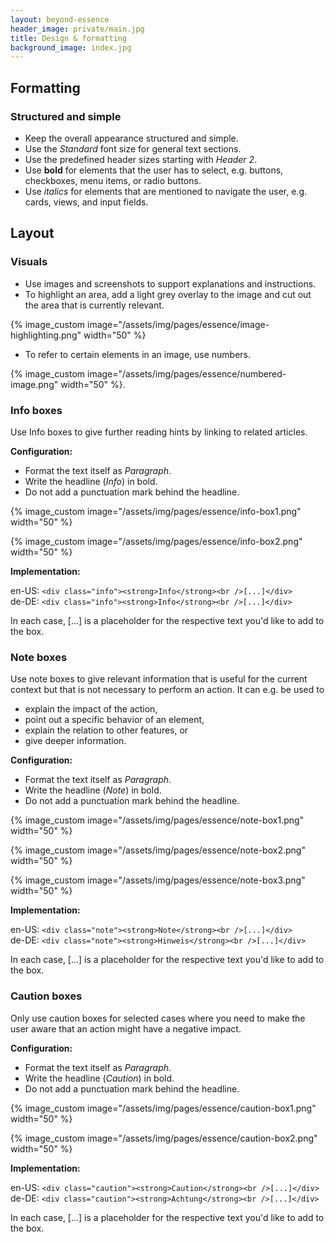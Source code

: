 ```yaml
---
layout: beyond-essence
header_image: private/main.jpg
title: Design & formatting
background_image: index.jpg
---
```


## Formatting

### Structured and simple

- Keep the overall appearance structured and simple.
- Use the _Standard_ font size for general text sections.
- Use the predefined header sizes starting with _Header 2_.
- Use **bold** for elements that the user has to select, e.g. buttons, checkboxes, menu items, or radio buttons.
- Use _italics_ for elements that are mentioned to navigate the user, e.g. cards, views, and input fields.

## Layout 

### Visuals

- Use images and screenshots to support explanations and instructions.
- To highlight an area, add a light grey overlay to the image and cut out the area that is currently relevant.

{% image_custom image="/assets/img/pages/essence/image-highlighting.png" width="50" %}

- To refer to certain elements in an image, use numbers.

{% image_custom image="/assets/img/pages/essence/numbered-image.png" width="50" %}.

### Info boxes

Use Info boxes to give further reading hints by linking to related articles.

**Configuration:**

- Format the text itself as _Paragraph_.
- Write the headline (_Info_) in bold.
- Do not add a punctuation mark behind the headline.

{% image_custom image="/assets/img/pages/essence/info-box1.png" width="50" %}

{% image_custom image="/assets/img/pages/essence/info-box2.png" width="50" %}

**Implementation:**

en-US: `<div class="info"><strong>Info</strong><br />[...]</div>`   
de-DE: `<div class="info"><strong>Info</strong><br />[...]</div>`   

In each case, [...] is a placeholder for the respective text you'd like to add to the box.

### Note boxes

Use note boxes to give relevant information that is useful for the current context but that is not necessary to perform an action. It can e.g. be used to 

- explain the impact of the action,
- point out a specific behavior of an element,
- explain the relation to other features, or
- give deeper information.

**Configuration:**

- Format the text itself as _Paragraph_.
- Write the headline (_Note_) in bold.
- Do not add a punctuation mark behind the headline.

{% image_custom image="/assets/img/pages/essence/note-box1.png" width="50" %}

{% image_custom image="/assets/img/pages/essence/note-box2.png" width="50" %}

{% image_custom image="/assets/img/pages/essence/note-box3.png" width="50" %}

**Implementation:**

en-US: `<div class="note"><strong>Note</strong><br />[...]</div>`   
de-DE: `<div class="note"><strong>Hinweis</strong><br />[...]</div>`  

In each case, [...] is a placeholder for the respective text you'd like to add to the box.

### Caution boxes

Only use caution boxes for selected cases where you need to make the user aware that an action might have a negative impact.

**Configuration:**

- Format the text itself as _Paragraph_.
- Write the headline (_Caution_) in bold.
- Do not add a punctuation mark behind the headline.

{% image_custom image="/assets/img/pages/essence/caution-box1.png" width="50" %}

{% image_custom image="/assets/img/pages/essence/caution-box2.png" width="50" %}

**Implementation:**

en-US: `<div class="caution"><strong>Caution</strong><br />[...]</div>`   
de-DE: `<div class="caution"><strong>Achtung</strong><br />[...]</div>`  

In each case, [...] is a placeholder for the respective text you'd like to add to the box.



